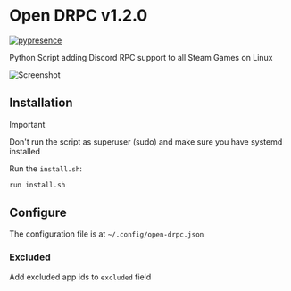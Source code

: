 # Open DRPC v1.2.0

[![pypresence](https://img.shields.io/badge/using-pypresence-00bb88.svg?style=for-the-badge&logo=discord&logoWidth=20)](https://github.com/qwertyquerty/pypresence)

Python Script adding Discord RPC support to all Steam Games on Linux

![Screenshot](https://github.com/user-attachments/assets/2caece22-8669-40e6-a92f-6a53a2b6f63f)

## Installation

> [!IMPORTANT]
> Don't run the script as superuser (sudo) and make sure you have systemd installed

Run the `install.sh`:

```bash
run install.sh
```

## Configure

The configuration file is at `~/.config/open-drpc.json`

### Excluded

Add excluded app ids to `excluded` field
